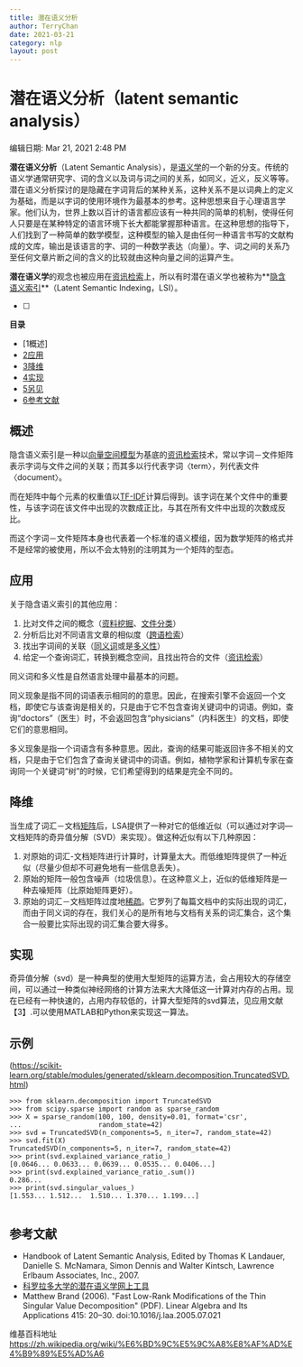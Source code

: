 ```yaml
---
title: 潜在语义分析
author: TerryChan
date: 2021-03-21
category: nlp
layout: post
---
```


# 潜在语义分析（latent semantic analysis）

编辑日期: Mar 21, 2021 2:48 PM

**潜在语义分析**（Latent Semantic Analysis），是[语义学](https://zh.wikipedia.org/wiki/%E8%AF%AD%E4%B9%89%E5%AD%A6)的一个新的分支。传统的语义学通常研究字、词的含义以及词与词之间的关系，如同义，近义，反义等等。潜在语义分析探讨的是隐藏在字词背后的某种关系，这种关系不是以词典上的定义为基础，而是以字词的使用环境作为最基本的参考。这种思想来自于心理语言学家。他们认为，世界上数以百计的语言都应该有一种共同的简单的机制，使得任何人只要是在某种特定的语言环境下长大都能掌握那种语言。在这种思想的指导下，人们找到了一种简单的数学模型，这种模型的输入是由任何一种语言书写的文献构成的文库，输出是该语言的字、词的一种数学表达（向量）。字、词之间的关系乃至任何文章片断之间的含义的比较就由这种向量之间的运算产生。

**潜在语义学**的观念也被应用在[资讯检索](https://zh.wikipedia.org/wiki/%E8%B3%87%E8%A8%8A%E6%AA%A2%E7%B4%A2)上，所以有时潜在语义学也被称为**[隐含语义索引](https://zh.wikipedia.org/wiki/%E9%9A%B1%E5%90%AB%E8%AA%9E%E7%BE%A9%E7%B4%A2%E5%BC%95)**（Latent Semantic Indexing，LSI）。

- [ ]  

****目录****

- [1概述] 
- [2应用](https://zh.wikipedia.org/wiki/%E6%BD%9C%E5%9C%A8%E8%AF%AD%E4%B9%89%E5%AD%A6#%E6%87%89%E7%94%A8)
- [3降维](https://zh.wikipedia.org/wiki/%E6%BD%9C%E5%9C%A8%E8%AF%AD%E4%B9%89%E5%AD%A6#%E9%99%8D%E7%B6%AD)
- [4实现](https://zh.wikipedia.org/wiki/%E6%BD%9C%E5%9C%A8%E8%AF%AD%E4%B9%89%E5%AD%A6#%E5%AE%9E%E7%8E%B0)
- [5另见](https://zh.wikipedia.org/wiki/%E6%BD%9C%E5%9C%A8%E8%AF%AD%E4%B9%89%E5%AD%A6#%E5%8F%A6%E8%A7%81)
- [6参考文献](https://zh.wikipedia.org/wiki/%E6%BD%9C%E5%9C%A8%E8%AF%AD%E4%B9%89%E5%AD%A6#%E5%8F%82%E8%80%83%E6%96%87%E7%8C%AE)

## 概述 
隐含语义索引是一种以[向量空间模型](https://zh.wikipedia.org/wiki/%E5%90%91%E9%87%8F%E7%A9%BA%E9%96%93%E6%A8%A1%E5%9E%8B)为基底的[资讯检索](https://zh.wikipedia.org/wiki/%E8%B3%87%E8%A8%8A%E6%AA%A2%E7%B4%A2)技术，常以字词－文件矩阵表示字词与文件之间的关联；而其多以行代表字词〈term〉，列代表文件〈document〉。

而在矩阵中每个元素的权重值以[TF-IDF](https://zh.wikipedia.org/wiki/TF-IDF)计算后得到。该字词在某个文件中的重要性，与该字词在该文件中出现的次数成正比，与其在所有文件中出现的次数成反比。

而这个字词－文件矩阵本身也代表着一个标准的语义模组，因为数学矩阵的格式并不是经常的被使用，所以不会太特别的注明其为一个矩阵的型态。

## 应用 

关于隐含语义索引的其他应用：

1. 比对文件之间的概念（[资料挖掘](https://zh.wikipedia.org/wiki/%E8%B3%87%E6%96%99%E6%8C%96%E6%8E%98)、[文件分类](https://zh.wikipedia.org/w/index.php?title=%E6%96%87%E4%BB%B6%E5%88%86%E9%A1%9E&action=edit&redlink=1)）
2. 分析后比对不同语言文章的相似度（[跨语检索](https://zh.wikipedia.org/wiki/%E8%B7%A8%E8%AA%9E%E6%AA%A2%E7%B4%A2)）
3. 找出字词间的关联（[同义词](https://zh.wikipedia.org/wiki/%E5%90%8C%E7%BE%A9%E8%A9%9E)或是[多义性](https://zh.wikipedia.org/w/index.php?title=%E5%A4%9A%E7%BE%A9%E6%80%A7&action=edit&redlink=1)）
4. 给定一个查询词汇，转换到概念空间，且找出符合的文件（[资讯检索](https://zh.wikipedia.org/wiki/%E8%B3%87%E8%A8%8A%E6%AA%A2%E7%B4%A2)）

同义词和多义性是自然语言处理中最基本的问题。

同义现象是指不同的词语表示相同的的意思。因此，在搜索引擎不会返回一个文档，即使它与该查询是相关的，只是由于它不包含查询关键词中的词语。例如，查询“doctors”（医生）时，不会返回包含“physicians”（内科医生）的文档，即使它们的意思相同。

多义现象是指一个词语含有多种意思。因此，查询的结果可能返回许多不相关的文档，只是由于它们包含了查询关键词中的词语。例如，植物学家和计算机专家在查询同一个关键词“树”的时候，它们希望得到的结果是完全不同的。

## 降维 

当生成了词汇－文档[矩阵](https://zh.wikipedia.org/wiki/%E7%9F%A9%E9%99%A3)后，LSA提供了一种对它的低维近似（可以通过对字词—文档矩阵的奇异值分解（SVD）来实现）。做这种近似有以下几种原因：

1. 对原始的词汇-文档矩阵进行计算时，计算量太大。而低维矩阵提供了一种近似（尽量少但却不可避免地有一些信息丢失）。
2. 原始的矩阵一般包含噪声（垃圾信息）。在这种意义上，近似的低维矩阵是一种去噪矩阵（比原始矩阵更好）。
3. 原始的词汇－文档矩阵过度地[稀疏](https://zh.wikipedia.org/wiki/%E7%A8%80%E7%96%8F%E7%9F%A9%E9%99%A3)。它罗列了每篇文档中的实际出现的词汇，而由于同义词的存在，我们关心的是所有地与文档有关系的词汇集合，这个集合一般要比实际出现的词汇集合要大得多。

## 实现 

奇异值分解（svd）是一种典型的使用大型矩阵的运算方法，会占用较大的存储空间，可以通过一种类似神经网络的计算方法来大大降低这一计算对内存的占用。现在已经有一种快速的，占用内存较低的，计算大型矩阵的svd算法，见应用文献【3】.可以使用MATLAB和Python来实现这一算法。


## 示例

(https://scikit-learn.org/stable/modules/generated/sklearn.decomposition.TruncatedSVD.html)

```
>>> from sklearn.decomposition import TruncatedSVD
>>> from scipy.sparse import random as sparse_random
>>> X = sparse_random(100, 100, density=0.01, format='csr',
...                   random_state=42)
>>> svd = TruncatedSVD(n_components=5, n_iter=7, random_state=42)
>>> svd.fit(X)
TruncatedSVD(n_components=5, n_iter=7, random_state=42)
>>> print(svd.explained_variance_ratio_)
[0.0646... 0.0633... 0.0639... 0.0535... 0.0406...]
>>> print(svd.explained_variance_ratio_.sum())
0.286...
>>> print(svd.singular_values_)
[1.553... 1.512...  1.510... 1.370... 1.199...]


```

## 参考文献 

- Handbook of Latent Semantic Analysis, Edited by Thomas K Landauer, Danielle S. McNamara, Simon Dennis and Walter Kintsch, Lawrence Erlbaum Associates, Inc., 2007.
- [科罗拉多大学的潜在语义学网上工具](http://lsa.colorado.edu/)
- Matthew Brand (2006). "Fast Low-Rank Modifications of the Thin Singular Value Decomposition" (PDF). Linear Algebra and Its Applications 415: 20–30. doi:10.1016/j.laa.2005.07.021

维基百科地址 https://zh.wikipedia.org/wiki/%E6%BD%9C%E5%9C%A8%E8%AF%AD%E4%B9%89%E5%AD%A6
